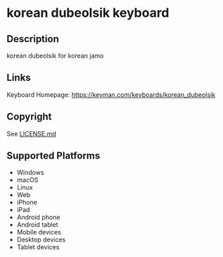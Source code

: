 korean dubeolsik keyboard
==============

Description
-----------
korean dubeolsik for korean jamo

Links
-----
Keyboard Homepage: https://keyman.com/keyboards/korean_dubeolsik

Copyright
---------
See [LICENSE.md](LICENSE.md)

Supported Platforms
-------------------
 * Windows
 * macOS
 * Linux
 * Web
 * iPhone
 * iPad
 * Android phone
 * Android tablet
 * Mobile devices
 * Desktop devices
 * Tablet devices

